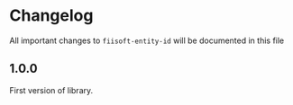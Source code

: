 # Changelog

All important changes to `fiisoft-entity-id` will be documented in this file

## 1.0.0

First version of library.

